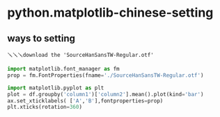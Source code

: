# python.matplotlib-chinese-setting
## ways to setting

` 🪛🪛🪛download the 'SourceHanSansTW-Regular.otf' `

```python
import matplotlib.font_manager as fm
prop = fm.FontProperties(fname='./SourceHanSansTW-Regular.otf') 

import matplotlib.pyplot as plt
plot = df.groupby('column1')['column2'].mean().plot(kind='bar')
ax.set_xticklabels( ['A','B'],fontproperties=prop)
plt.xticks(rotation=360)
```
